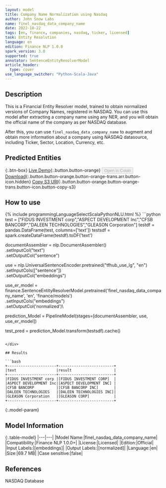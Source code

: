 ```yaml
---
layout: model
title: Company Name Normalization using Nasdaq
author: John Snow Labs
name: finel_nasdaq_data_company_name
date: 2022-10-22
tags: [en, finance, companies, nasdaq, ticker, licensed]
task: Entity Resolution
language: en
edition: Finance NLP 1.0.0
spark_version: 3.0
supported: true
annotator: SentenceEntityResolverModel
article_header:
  type: cover
use_language_switcher: "Python-Scala-Java"
---
```


## Description

This is a Financial Entity Resolver model, trained to obtain normalized versions of Company Names, registered in NASDAQ. You can use this model after extracting a company name using any NER, and you will obtain the official name of the company as per NASDAQ database.

After this, you can use `finel_nasdaq_data_company_name` to augment and obtain more information about a company using NASDAQ datasource, including Ticker, Sector, Location, Currency, etc.

## Predicted Entities



{:.btn-box}
[Live Demo](https://demo.johnsnowlabs.com/finance/ER_EDGAR_CRUNCHBASE/){:.button.button-orange}
<button class="button button-orange" disabled>Open in Colab</button>
[Download](https://s3.amazonaws.com/auxdata.johnsnowlabs.com/finance/models/finel_nasdaq_data_company_name_en_1.0.0_3.0_1666473632696.zip){:.button.button-orange.button-orange-trans.arr.button-icon.hidden}
[Copy S3 URI](s3://auxdata.johnsnowlabs.com/finance/models/finel_nasdaq_data_company_name_en_1.0.0_3.0_1666473632696.zip){:.button.button-orange.button-orange-trans.button-icon.button-copy-s3}

## How to use



<div class="tabs-box" markdown="1">
{% include programmingLanguageSelectScalaPythonNLU.html %}
```python
test = ["FIDUS INVESTMENT corp","ASPECT DEVELOPMENT Inc","CFSB BANCORP","DALEEN TECHNOLOGIES","GLEASON Corporation"]
testdf = pandas.DataFrame(test, columns=['text'])
testsdf = spark.createDataFrame(testdf).toDF('text')

documentAssembler = nlp.DocumentAssembler()\
    .setInputCol("text")\
    .setOutputCol("sentence")

use = nlp.UniversalSentenceEncoder.pretrained("tfhub_use_lg", "en")\
    .setInputCols(["sentence"])\
    .setOutputCol("embeddings")

use_er_model = finance.SentenceEntityResolverModel.pretrained('finel_nasdaq_data_company_name', 'en', 'finance/models')\
  .setInputCols("embeddings")\
  .setOutputCol('normalized')\

prediction_Model = PipelineModel(stages=[documentAssembler, use, use_er_model])

test_pred = prediction_Model.transform(testsdf).cache()
```

</div>

## Results

```bash
+----------------------+-------------------------+
|text                  |result                   |
+----------------------+-------------------------+
|FIDUS INVESTMENT corp |[FIDUS INVESTMENT CORP]  |
|ASPECT DEVELOPMENT Inc|[ASPECT DEVELOPMENT INC] |
|CFSB BANCORP          |[CFSB BANCORP INC]       |
|DALEEN TECHNOLOGIES   |[DALEEN TECHNOLOGIES INC]|
|GLEASON Corporation   |[GLEASON CORP]           |
+----------------------+-------------------------+

```

{:.model-param}
## Model Information

{:.table-model}
|---|---|
|Model Name:|finel_nasdaq_data_company_name|
|Compatibility:|Finance NLP 1.0.0+|
|License:|Licensed|
|Edition:|Official|
|Input Labels:|[embeddings]|
|Output Labels:|[normalized]|
|Language:|en|
|Size:|69.7 MB|
|Case sensitive:|false|

## References

NASDAQ Database
